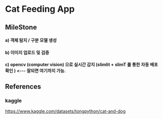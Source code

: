 # Cat Feeding App

## MileStone

#### a) 객체 탐지 / 구분 모델 생성
#### b) 이미지 업로드 및 검증
#### c) opencv (computer vision) 으로 실시간 감지 (slimlit + slimT 를 통한 자동 배포 확인 ) <--- 잘되면 여기까지 가능.

## References 

### kaggle 

https://www.kaggle.com/datasets/tongpython/cat-and-dog

